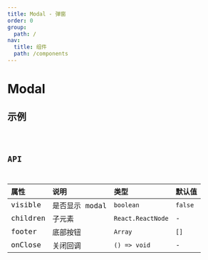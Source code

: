 ```yaml
---
title: Modal - 弹窗
order: 0
group:
  path: /
nav:
  title: 组件
  path: /components
---
```


# Modal

## 示例

<code src="./demos/index" />

## API

| 属性     | 说明           | 类型              | 默认值  |
| :------- | :------------- | :---------------- | :------ |
| visible  | 是否显示 modal | `boolean`         | `false` |
| children | 子元素         | `React.ReactNode` | -       |
| footer   | 底部按钮       | `Array`           | `[]`    |
| onClose  | 关闭回调       | `() => void`      | -       |
